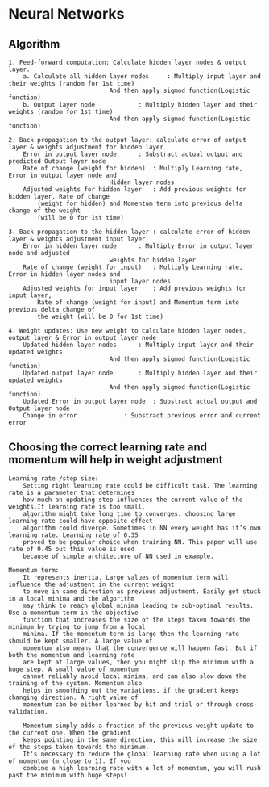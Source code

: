 # Neural Networks

## Algorithm

	1. Feed-forward computation: Calculate hidden layer nodes & output layer.
		a. Calculate all hidden layer nodes 	: Multiply input layer and their weights (random for 1st time)
								And then apply sigmod function(Logistic function)
		b. Output layer node 			: Multiply hidden layer and their weights (random for 1st time)
								And then apply sigmod function(Logistic function)

	2. Back propagation to the output layer: calculate error of output layer & weights adjustment for hidden layer
		Error in output layer node 		: Substract actual output and predicted Output layer node
		Rate of change (weight for hidden) 	: Multiply Learning rate, Error in output layer node and 
								Hidden layer nodes
		Adjusted weights for hidden layer 	: Add previous weights for hidden layer, Rate of change 
			(weight for hidden) and Momentum term into previous delta change of the weight 
			(will be 0 for 1st time)

	3. Back propagation to the hidden layer	: calculate error of hidden layer & weights adjustment input layer
		Error in hidden layer node		: Multiply Error in output layer node and adjusted 
								weights for hidden layer
		Rate of change (weight for input)	: Multiply Learning rate, Error in hidden layer nodes and 
								input layer nodes
		Adjusted weights for input layer	: Add previous weights for input layer, 
			Rate of change (weight for input) and Momentum term into previous delta change of 
			the weight (will be 0 for 1st time)

	4. Weight updates: Use new weight to calculate hidden layer nodes, output layer & Error in output layer node
		Updated hidden layer nodes		: Multiply input layer and their updated weights
								And then apply sigmod function(Logistic function)
		Updated output layer node		: Multiply hidden layer and their updated weights
								And then apply sigmod function(Logistic function)
		Updated Error in output layer node	: Substract actual output and Output layer node
		Change in error				: Substract previous error and current error

## Choosing the correct learning rate and momentum will help in weight adjustment

	Learning rate /step size:
		Setting right learning rate could be difficult task. The learning rate is a parameter that determines 
		how much an updating step influences the current value of the weights.If learning rate is too small, 
		algorithm might take long time to converges. choosing large learning rate could have opposite effect 
		algorithm could diverge. Sometimes in NN every weight has it’s own learning rate. Learning rate of 0.35 
		proved to be popular choice when training NN. This paper will use rate of 0.45 but this value is used 
		because of simple architecture of NN used in example.
						
	Momentum term: 
		It represents inertia. Large values of momentum term will influence the adjustment in the current weight 
		to move in same direction as previous adjustment. Easily get stuck in a local minima and the algorithm 
		may think to reach global minima leading to sub-optimal results. Use a momentum term in the objective 
		function that increases the size of the steps taken towards the minimum by trying to jump from a local 
		minima. If the momentum term is large then the learning rate should be kept smaller. A large value of
		momentum also means that the convergence will happen fast. But if both the momentum and learning rate 
		are kept at large values, then you might skip the minimum with a huge step. A small value of momentum 
		cannot reliably avoid local minima, and can also slow down the training of the system. Momentum also 
		helps in smoothing out the variations, if the gradient keeps changing direction. A right value of 
		momentum can be either learned by hit and trial or through cross-validation.
												
		Momentum simply adds a fraction of the previous weight update to the current one. When the gradient 
		keeps pointing in the same direction, this will increase the size of the steps taken towards the minimum.
		It's necessary to reduce the global learning rate when using a lot of momentum (m close to 1). If you 
		combine a high learning rate with a lot of momentum, you will rush past the minimum with huge steps!

